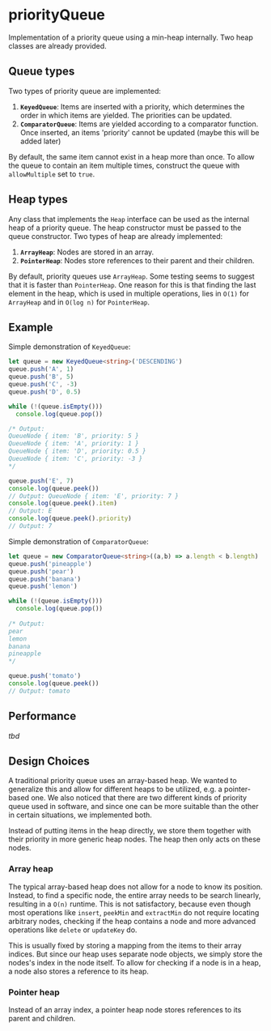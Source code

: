 # priorityQueue
Implementation of a priority queue using a min-heap internally. Two heap classes are already provided.

## Queue types
Two types of priority queue are implemented:
1. **`KeyedQueue`**: Items are inserted with a priority, which determines the order in which items are yielded. The priorities can be updated.
2. **`ComparatorQueue`**: Items are yielded according to a comparator function. Once inserted, an items 'priority' cannot be updated (maybe this will be added later)

By default, the same item cannot exist in a heap more than once. To allow the queue to contain an item multiple times, construct the queue with `allowMultiple` set to `true`.

## Heap types
Any class that implements the `Heap` interface can be used as the internal heap of a priority queue. The heap constructor must be passed to the queue constructor.
Two types of heap are already implemented:
1. **`ArrayHeap`**: Nodes are stored in an array.
2. **`PointerHeap`**: Nodes store references to their parent and their children.

By default, priority queues use `ArrayHeap`. Some testing seems to suggest that it is faster than `PointerHeap`. One reason for this is that finding the last element in the heap, which is used in multiple operations, lies in `O(1)` for `ArrayHeap` and in `O(log n)` for `PointerHeap`.

## Example

Simple demonstration of `KeyedQueue`:

```typescript
let queue = new KeyedQueue<string>('DESCENDING')
queue.push('A', 1)
queue.push('B', 5)
queue.push('C', -3)
queue.push('D', 0.5)

while (!(queue.isEmpty()))
  console.log(queue.pop())

/* Output:
QueueNode { item: 'B', priority: 5 }
QueueNode { item: 'A', priority: 1 }
QueueNode { item: 'D', priority: 0.5 }
QueueNode { item: 'C', priority: -3 }
*/

queue.push('E', 7)
console.log(queue.peek())
// Output: QueueNode { item: 'E', priority: 7 }
console.log(queue.peek().item)
// Output: E
console.log(queue.peek().priority)
// Output: 7
```


Simple demonstration of `ComparatorQueue`:

```typescript
let queue = new ComparatorQueue<string>((a,b) => a.length < b.length)
queue.push('pineapple')
queue.push('pear')
queue.push('banana')
queue.push('lemon')

while (!(queue.isEmpty()))
  console.log(queue.pop())
  
/* Output:
pear
lemon
banana
pineapple
*/

queue.push('tomato')
console.log(queue.peek())
// Output: tomato
```


## Performance
*tbd*


## Design Choices
A traditional priority queue uses an array-based heap. We wanted to generalize this and allow for different heaps to be utilized, e.g. a pointer-based one. We also noticed that there are two different kinds of priority queue used in software, and since one can be more suitable than the other in certain situations, we implemented both.

Instead of putting items in the heap directly, we store them together with their priority in more generic heap nodes. The heap then only acts on these nodes.

### Array heap
The typical array-based heap does not allow for a node to know its position. Instead, to find a specific node, the entire array needs to be search linearly, resulting in a `O(n)` runtime. This is not satisfactory, because even though most operations like `insert`, `peekMin` and `extractMin` do not require locating arbitrary nodes, checking if the heap contains a node and more advanced operations like `delete` or `updateKey` do.

This is usually fixed by storing a mapping from the items to their array indices. But since our heap uses separate node objects, we simply store the nodes's index in the node itself. To allow for checking if a node is in a heap, a node also stores a reference to its heap.

### Pointer heap
Instead of an array index, a pointer heap node stores references to its parent and children.

